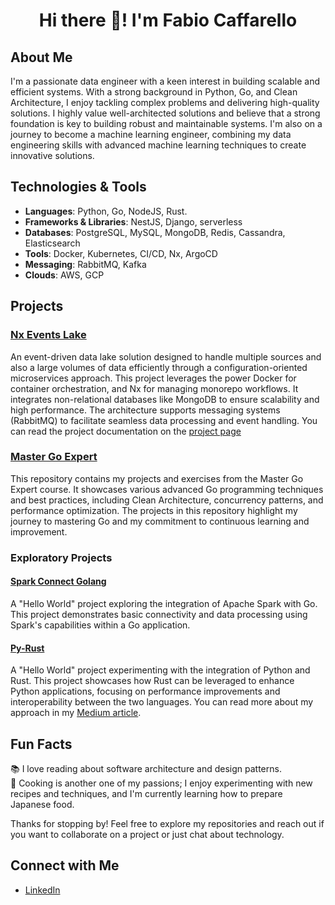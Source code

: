 <h1 align="center">Hi there 👋! I'm Fabio Caffarello</h1>

## About Me
I'm a passionate data engineer with a keen interest in building scalable and efficient systems. With a strong background in Python, Go, and Clean Architecture, I enjoy tackling complex problems and delivering high-quality solutions. I highly value well-architected solutions and believe that a strong foundation is key to building robust and maintainable systems. I'm also on a journey to become a machine learning engineer, combining my data engineering skills with advanced machine learning techniques to create innovative solutions.

## Technologies & Tools
- **Languages**: Python, Go, NodeJS, Rust.
- **Frameworks & Libraries**: NestJS, Django, serverless 
- **Databases**: PostgreSQL, MySQL, MongoDB, Redis, Cassandra, Elasticsearch  
- **Tools**: Docker, Kubernetes, CI/CD, Nx, ArgoCD
- **Messaging**: RabbitMQ, Kafka
- **Clouds**: AWS, GCP


## Projects
### [Nx Events Lake](https://github.com/FabioCaffarello/nx-events-lake)
An event-driven data lake solution designed to handle multiple sources and also a large volumes of data efficiently through a configuration-oriented microservices approach. This project leverages the power Docker for container orchestration, and Nx for managing monorepo workflows. It integrates non-relational databases like MongoDB to ensure scalability and high performance. The architecture supports messaging systems (RabbitMQ) to facilitate seamless data processing and event handling. You can read the project documentation on the [project page](https://fabiocaffarello.github.io/nx-events-lake/)


### [Master Go Expert](https://github.com/FabioCaffarello/master-go-expert)
This repository contains my projects and exercises from the Master Go Expert course. It showcases various advanced Go programming techniques and best practices, including Clean Architecture, concurrency patterns, and performance optimization. The projects in this repository highlight my journey to mastering Go and my commitment to continuous learning and improvement.

### Exploratory Projects

#### [Spark Connect Golang](https://github.com/FabioCaffarello/spark-connect-golang)
A "Hello World" project exploring the integration of Apache Spark with Go. This project demonstrates basic connectivity and data processing using Spark's capabilities within a Go application.

#### [Py-Rust](https://github.com/FabioCaffarello/py-rust)
A "Hello World" project experimenting with the integration of Python and Rust. This project showcases how Rust can be leveraged to enhance Python applications, focusing on performance improvements and interoperability between the two languages. You can read more about my approach in my [Medium article](https://fabio-caffarello.medium.com/optimizing-python-applications-with-rust-a-practical-approach-f900d38a3959).


## Fun Facts
📚 I love reading about software architecture and design patterns.  
🍳 Cooking is another one of my passions; I enjoy experimenting with new recipes and techniques, and I'm currently learning how to prepare Japanese food.


Thanks for stopping by! Feel free to explore my repositories and reach out if you want to collaborate on a project or just chat about technology.

## Connect with Me
- [LinkedIn](https://www.linkedin.com/in/fabio-caffarello/)